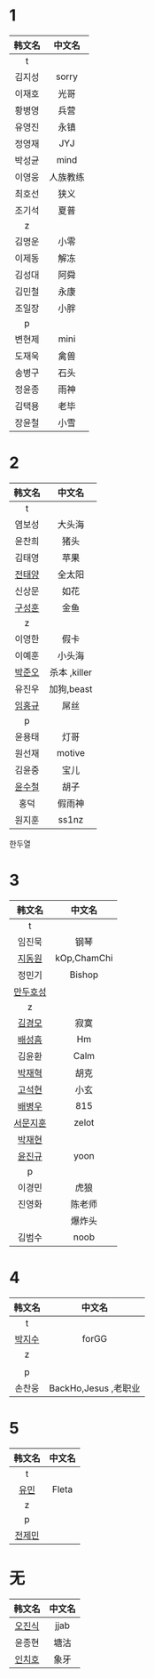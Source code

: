 # 1
| 韩文名 |  中文名  |
|:---:|:-----:|
|  t  |       |
| 김지성 | sorry | 
| 이재호 |  光哥   |
| 황병영 |  兵营   |
| 유영진 |  永镇   |
| 정영재 |  JYJ  | 
| 박성균 | mind  |
| 이영웅 | 人族教练  |
| 최호선 |  狭义   |
| 조기석 |  夏普   |
|  z  |       |
| 김명운 |  小零   |
| 이제동 |  解冻   |
| 김성대 |  阿舜   |
| 김민철 |  永康   |
| 조일장 |  小胖   |
|  p  |       |
| 변현제 | mini  |
| 도재욱 |  禽兽   |
| 송병구 |  石头   |
| 정윤종 |  雨神   |
| 김택용 |  老毕   |
| 장윤철 |  小雪   |

# 2
|                          韩文名                           |     中文名     |
|:------------------------------------------------------:|:-----------:|
|                           t                            |             |
|                          염보성                           |     大头海     |
|                          윤찬희                           |     猪头      |
|                          김태영                           |     苹果      |
| [전태양](https://namu.wiki/w/%EC%A0%84%ED%83%9C%EC%96%91) |     全太阳     |
|                          신상문                           |     如花      |
| [구성훈](https://namu.wiki/w/%EA%B5%AC%EC%84%B1%ED%9B%88) |     金鱼      |
|                           z                            |             |
|                          이영한                           |     假卡      |
|                          이예훈                           |     小头海     |
| [박준오](https://namu.wiki/w/%EB%B0%95%EC%A4%80%EC%98%A4) | 杀本  ,killer |
|                          유진우                           |  加狗,beast   |
| [임홍규](https://namu.wiki/w/%EC%9E%84%ED%99%8D%EA%B7%9C) |     屌丝      | 
|                           p                            |             |
|                          윤용태                           |     灯哥      |
|                          원선재                           |   motive    |
|                          김윤중                           |     宝儿      |
| [윤수철](https://namu.wiki/w/%EC%9C%A4%EC%88%98%EC%B2%A0) |     胡子      |
|                           홍덕                           |     假雨神     |
|                          원지훈                           |    ss1nz    |
한두열
# 3
|                                                           韩文名                                                            |     中文名     |
|:------------------------------------------------------------------------------------------------------------------------:|:-----------:|
|                                                            t                                                             |             |
|                                                           임진묵                                                            |     钢琴      |
|          [지동원](https://namu.wiki/w/%EC%A7%80%EB%8F%99%EC%9B%90(%ED%94%84%EB%A1%9C%EA%B2%8C%EC%9D%B4%EB%A8%B8))           | kOp,ChamChi |
|                                                           정민기                                                            |   Bishop    |
| [만두호성](https://namu.wiki/w/%EA%B9%80%ED%98%B8%EC%84%B1(%EC%95%84%EB%A7%88%EC%B6%94%EC%96%B4%EA%B2%8C%EC%9D%B4%EB%A8%B8)) |             |
|                                                            z                                                             |             |
|                               [김경모](https://namu.wiki/w/%EA%B9%80%EC%9C%A4%ED%99%98(1989))                               |     寂寞      |
|                                  [배성흠](https://namu.wiki/w/%EB%B0%B0%EC%84%B1%ED%9D%A0)                                  |     Hm      |
|                                                           김윤환                                                            |    Calm     |
|                               [박재혁](https://namu.wiki/w/%EB%B0%95%EC%9E%AC%ED%98%81(1987))                               |     胡克      |
|                                  [고석현](https://namu.wiki/w/%EA%B3%A0%EC%84%9D%ED%98%84)                                  |     小玄      |
|                                  [배병우](https://namu.wiki/w/%EB%B0%B0%EB%B3%91%EC%9A%B0)                                  |     815     |
|                             [서문지훈](https://namu.wiki/w/%EC%84%9C%EB%AC%B8%EC%A7%80%ED%9B%88)                             |    zelot    |
|          [박재현](https://namu.wiki/w/%EB%B0%95%EC%9E%AC%ED%98%84(%ED%94%84%EB%A1%9C%EA%B2%8C%EC%9D%B4%EB%A8%B8))           |             |
|                                  [윤진규](https://namu.wiki/w/%EC%9C%A4%EC%A7%84%EA%B7%9C)                                  |    yoon     |
|                                                            p                                                             |             |
|                                                           이경민                                                            |     虎狼      |
|                                                           진영화                                                            |     陈老师     |
|                                                                                                                          |     爆炸头     |
|                                                           	김범수                                                           |    noob     |

                   
# 4
|                                                  韩文名                                                  |        中文名        |   
|:-----------------------------------------------------------------------------------------------------:|:-----------------:|   
|                                                   t                                                   |                   |
| [박지수](https://namu.wiki/w/%EB%B0%95%EC%A7%80%EC%88%98(%ED%94%84%EB%A1%9C%EA%B2%8C%EC%9D%B4%EB%A8%B8)) |       forGG       |
|                                                   z                                                   |                   |
|                                                                                                       |                   |
|                                                   p                                                   |                   |
|                                                  손찬웅                                                  | BackHo,Jesus ,老职业 | 

 # 5                          
|                                                   韩文名                                                   |  中文名  |   
|:-------------------------------------------------------------------------------------------------------:|:-----:|   
|                                                    t                                                    |       | 
| [유민](https://namu.wiki/w/%EC%9C%A0%EB%AF%BC(%EC%9D%B8%ED%84%B0%EB%84%B7%20%EB%B0%A9%EC%86%A1%EC%9D%B8)) | Fleta |
|                                                    z                                                    |       |         
|                                                    p                                                    |       | 
|                         [전제민](https://namu.wiki/w/%EC%A0%84%EC%A0%9C%EB%AF%BC)                          |       |

# 无
|                          韩文名                           | 中文名  |
|:------------------------------------------------------:|:----:|
| [오진식](https://namu.wiki/w/%EC%98%A4%EC%A7%84%EC%8B%9D) | jjab |
|                          윤종현                           |  塘沽  |
| [인치호](https://namu.wiki/w/%EC%A0%84%EC%A0%9C%EB%AF%BC) |  象牙  |
